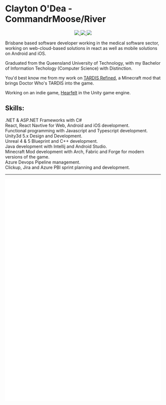 # Clayton O'Dea - CommandrMoose/River

<p align="center">
	<a href="https://www.linkedin.com/in/clayton-o-dea-1a565817a/">
		<img src="https://img.shields.io/badge/-LinkedIn-blue?style=for-the-badge&logo=linkedin" />
  </a>
  <a href="mailto:ctrewben@gmail.com">
		<img src="https://img.shields.io/badge/Gmail-D14836?style=for-the-badge&logo=gmail&logoColor=white" />
	</a>
   
  <a href="https://www.curseforge.com/members/commandrmooselive/projects">
		<img src="https://img.shields.io/badge/CurseForge-1e1e20?style=for-the-badge&logo=curseforge" />
	</a>
</p>



Brisbane based software developer working in the medical software sector, working on web-cloud-based solutions in react as well as mobile solutions on Android and iOS.

Graduated from the Queensland University of Technology, with my Bachelor of Information Techology (Computer Science) with Distinction.

You'd best know me from my work on <a href="https://modrinth.com/mod/tardis-refined">TARDIS Refined</a>, a Minecraft mod that brings Doctor Who's TARDIS into the game.

Working on an indie game, <a href="https://www.youtube.com/@RiverHeartfelt">Hearfelt</a> in the Unity game engine.

## Skills:<br/>
.NET & ASP.NET Frameworks with C#<br/>
React, React Navtive for Web, Android and iOS development.<br/>
Functional programming with Javascript and Typescript development.<br/>
Unity3d 5.x Design and Development.<br/>
Unreal 4 & 5 Blueprint and C++ development.<br/>
Java development with Intellij and Android Studio.<br/>
Minecraft Mod development with Arch, Fabric and Forge for modern versions of the game.<br/>
Azure Devops Pipeline management.<br/>
Clickup, Jira and Azure PBI sprint planning and development.<br/>


<hr/>
<div align="center">
	
	
![Metrics](/github-metrics.svg)
	
</div>





<!---
CommandrMoose/CommandrMoose is a ✨ special ✨ repository because its `README.md` (this file) appears on your GitHub profile.
You can click the Preview link to take a look at your changes.
--->
